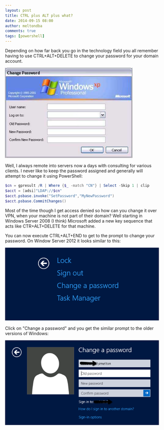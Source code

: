```yaml
---
layout: post
title: CTRL plus ALT plus what?
date: 2014-09-15 08:00
author: meltondba
comments: true
tags: [powershell]
---
```


Depending on how far back you go in the technology field you all remember having to use CTRL+ALT+DELETE to change your password for your domain account.

![](/img/change_password.png)

Well, I always remote into servers now a days with consulting for various clients. I never like to keep the password assigned and generally will attempt to change it using PowerShell:

```powershell
$cn = gpresult /R | Where {$_ -match "CN"} | Select -Skip 1 | clip
$acct = [adsi]"LDAP://$cn"
$acct.psbase.invoke("SetPassword","MyNewPassword")
$acct.psbase.CommitChanges()
```

Most of the time though I get access denied so how can you change it over VPN, when your machine is not part of their domain? Well starting in Windows Server 2008 (I think) Microsoft added a new key sequence that acts like CTR+ALT+DELETE for that machine.

You can now execute CTRL+ALT+END to get to the prompt to change your password. On Window Server 2012 it looks similar to this:

![](/img/change_password2.png)

Click on "Change a password" and you get the similar prompt to the older versions of Windows:

![](/img/change_password3.png)
